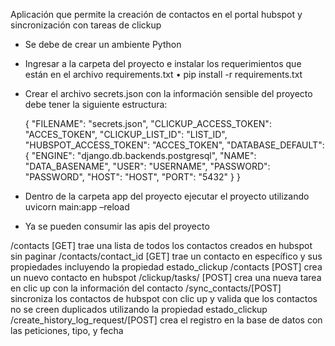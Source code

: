 Aplicación que permite la creación de contactos en el portal hubspot y sincronización con tareas de clickup

- Se debe de crear un ambiente Python
- Ingresar a la carpeta del proyecto e instalar los requerimientos que están en el archivo requirements.txt
•	pip install -r requirements.txt
- Crear el archivo secrets.json con la información sensible del proyecto debe tener la siguiente estructura:

    {
        "FILENAME": "secrets.json",
        "CLICKUP_ACCESS_TOKEN": "ACCES_TOKEN",
        "CLICKUP_LIST_ID": "LIST_ID",
        "HUBSPOT_ACCESS_TOKEN": "ACCES_TOKEN",
        "DATABASE_DEFAULT": {
            "ENGINE": "django.db.backends.postgresql",
            "NAME": "DATA_BASENAME",
            "USER": "USERNAME",
            "PASSWORD": "PASSWORD",
            "HOST": "HOST",
            "PORT": "5432"
        }
    }

- Dentro de la carpeta app del proyecto ejecutar el proyecto utilizando uvicorn main:app –reload
- Ya se pueden consumir las apis del proyecto

/contacts [GET] trae una lista de todos los contactos creados en hubspot sin paginar
/contacts/contact_id [GET] trae un contacto en específico y sus propiedades incluyendo la propiedad estado_clickup
/contacts [POST] crea un nuevo contacto en hubspot
/clickup/tasks/ [POST] crea una nueva tarea en clic up con la información del contacto
/sync_contacts/[POST] sincroniza los contactos de hubspot con clic up y valida que los contactos no se creen duplicados utilizando la propiedad estado_clickup
/create_history_log_request/[POST] crea el registro en la base de datos con las peticiones, tipo, y fecha

